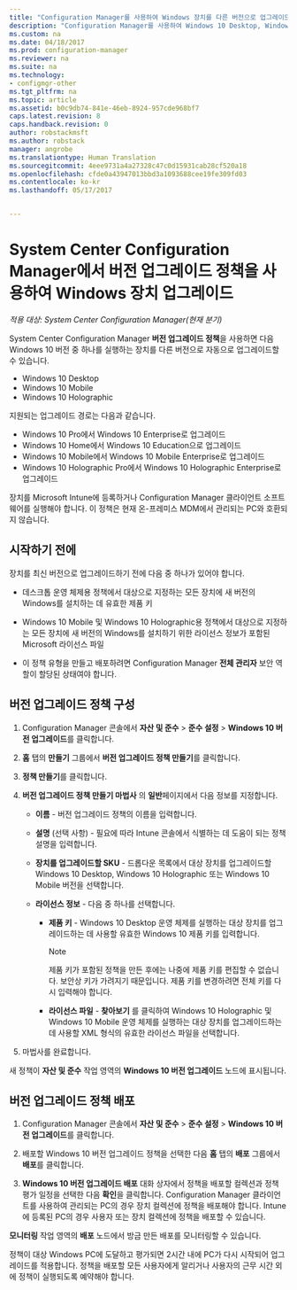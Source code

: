 ```yaml
---
title: "Configuration Manager를 사용하여 Windows 장치를 다른 버전으로 업그레이드 | Microsoft Docs"
description: "Configuration Manager를 사용하여 Windows 10 Desktop, Windows 10 Mobile 또는 Windows 10 Holographic을 실행하는 장치를 최신 버전으로 자동으로 업그레이드합니다."
ms.custom: na
ms.date: 04/18/2017
ms.prod: configuration-manager
ms.reviewer: na
ms.suite: na
ms.technology:
- configmgr-other
ms.tgt_pltfrm: na
ms.topic: article
ms.assetid: b0c9db74-841e-46eb-8924-957cde968bf7
caps.latest.revision: 8
caps.handback.revision: 0
author: robstackmsft
ms.author: robstack
manager: angrobe
ms.translationtype: Human Translation
ms.sourcegitcommit: 4eee9731a4a27328c47c0d15931cab28cf520a18
ms.openlocfilehash: cfde0a43947013bbd3a1093688cee19fe309fd03
ms.contentlocale: ko-kr
ms.lasthandoff: 05/17/2017


---
```


# <a name="upgrade-windows-devices-with-the-edition-upgrade-policy-in-system-center-configuration-manager"></a>System Center Configuration Manager에서 버전 업그레이드 정책을 사용하여 Windows 장치 업그레이드

*적용 대상: System Center Configuration Manager(현재 분기)*


System Center Configuration Manager **버전 업그레이드 정책**을 사용하면 다음 Windows 10 버전 중 하나를 실행하는 장치를 다른 버전으로 자동으로 업그레이드할 수 있습니다.

- Windows 10 Desktop
- Windows 10 Mobile
- Windows 10 Holographic

지원되는 업그레이드 경로는 다음과 같습니다.

- Windows 10 Pro에서 Windows 10 Enterprise로 업그레이드
- Windows 10 Home에서 Windows 10 Education으로 업그레이드
- Windows 10 Mobile에서 Windows 10 Mobile Enterprise로 업그레이드
- Windows 10 Holographic Pro에서 Windows 10 Holographic Enterprise로 업그레이드

장치를 Microsoft Intune에 등록하거나 Configuration Manager 클라이언트 소프트웨어를 실행해야 합니다. 이 정책은 현재 온-프레미스 MDM에서 관리되는 PC와 호환되지 않습니다.

## <a name="before-you-start"></a>시작하기 전에  
 장치를 최신 버전으로 업그레이드하기 전에 다음 중 하나가 있어야 합니다.  

-   데스크톱 운영 체제용 정책에서 대상으로 지정하는 모든 장치에 새 버전의 Windows를 설치하는 데 유효한 제품 키  

-   Windows 10 Mobile 및 Windows 10 Holographic용 정책에서 대상으로 지정하는 모든 장치에 새 버전의 Windows를 설치하기 위한 라이선스 정보가 포함된 Microsoft 라이선스 파일

- 이 정책 유형을 만들고 배포하려면 Configuration Manager **전체 관리자** 보안 역할이 할당된 상태여야 합니다.

## <a name="configure-the-edition-upgrade-policy"></a>버전 업그레이드 정책 구성  

1.  Configuration Manager 콘솔에서 **자산 및 준수** > **준수 설정** > **Windows 10 버전 업그레이드**를 클릭합니다.  

3.  **홈** 탭의 **만들기** 그룹에서 **버전 업그레이드 정책 만들기**를 클릭합니다.  

4.  **정책 만들기**를 클릭합니다.  

5.  **버전 업그레이드 정책 만들기 마법사** 의 **일반**페이지에서 다음 정보를 지정합니다.  

    -   **이름** - 버전 업그레이드 정책의 이름을 입력합니다.  

    -   **설명** (선택 사항) - 필요에 따라 Intune 콘솔에서 식별하는 데 도움이 되는 정책 설명을 입력합니다.  

    -   **장치를 업그레이드할 SKU** - 드롭다운 목록에서 대상 장치를 업그레이드할 Windows 10 Desktop, Windows 10 Holographic 또는 Windows 10 Mobile 버전을 선택합니다.  

    -   **라이선스 정보** - 다음 중 하나를 선택합니다.  

        -   **제품 키** - Windows 10 Desktop 운영 체제를 실행하는 대상 장치를 업그레이드하는 데 사용할 유효한 Windows 10 제품 키를 입력합니다.  

            > [!NOTE]  
            >  제품 키가 포함된 정책을 만든 후에는 나중에 제품 키를 편집할 수 없습니다. 보안상 키가 가려지기 때문입니다. 제품 키를 변경하려면 전체 키를 다시 입력해야 합니다.  

        -   **라이선스 파일** - **찾아보기** 를 클릭하여 Windows 10 Holographic 및 Windows 10 Mobile 운영 체제를 실행하는 대상 장치를 업그레이드하는 데 사용할 XML 형식의 유효한 라이선스 파일을 선택합니다.  

6.  마법사를 완료합니다.  

새 정책이 **자산 및 준수** 작업 영역의 **Windows 10 버전 업그레이드** 노드에 표시됩니다.  

## <a name="deploy-the-edition-upgrade-policy"></a>버전 업그레이드 정책 배포  

1.  Configuration Manager 콘솔에서 **자산 및 준수** > **준수 설정** > **Windows 10 버전 업그레이드**를 클릭합니다.  

3.  배포할 Windows 10 버전 업그레이드 정책을 선택한 다음 **홈** 탭의 **배포** 그룹에서 **배포**를 클릭합니다.  

4.  **Windows 10 버전 업그레이드 배포** 대화 상자에서 정책을 배포할 컬렉션과 정책 평가 일정을 선택한 다음 **확인**을 클릭합니다. Configuration Manager 클라이언트를 사용하여 관리되는 PC의 경우 장치 컬렉션에 정책을 배포해야 합니다. Intune에 등록된 PC의 경우 사용자 또는 장치 컬렉션에 정책을 배포할 수 있습니다. 

**모니터링** 작업 영역의 **배포** 노드에서 방금 만든 배포를 모니터링할 수 있습니다.  

 정책이 대상 Windows PC에 도달하고 평가되면 2시간 내에 PC가 다시 시작되어 업그레이드를 적용합니다. 정책을 배포할 모든 사용자에게 알리거나 사용자의 근무 시간 외에 정책이 실행되도록 예약해야 합니다.

